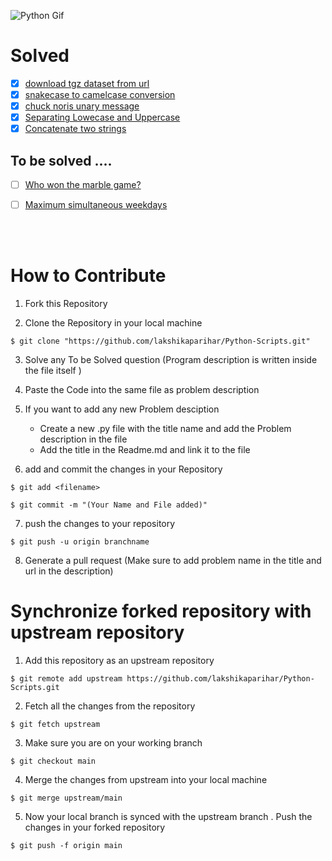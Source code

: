 ![Python Gif](https://media.giphy.com/media/coxQHKASG60HrHtvkt/giphy.gif?cid=ecf05e47ijkcpnadfgcotlidmlq8gjpt2617awzmdn6qspm6&rid=giphy.gif&ct=g)

# Solved

- [x] [download tgz dataset from url](https://github.com/lakshikaparihar/Python-Scripts/blob/7a87ef557a0fa44def4f8479752bb604de578fcb/url-dataset-tgz-download.py)
- [x] [snakecase to camelcase conversion](https://github.com/lakshikaparihar/Python-Scripts/blob/7a87ef557a0fa44def4f8479752bb604de578fcb/snakecase_to_camelcase.py)
- [x] [chuck noris unary message](https://github.com/lakshikaparihar/Python-Scripts/blob/d2cb4a5dfccd69df5f5aeda9d6391c0197173f8b/chuck_noris_unary_message.py) 
- [x] [Separating Lowecase and Uppercase](https://github.com/lakshikaparihar/Python-Scripts/blob/db3f9eea03ea27bda4079bf3a25c5d3b7a1c0dff/separate_lower_uppercase.py)
- [x] [Concatenate two strings](https://github.com/lakshikaparihar/Python-Scripts/blob/0e1c771e65e887de624ec25db4df38868a839cc8/concatenate_two_strings.py) 

## To be solved ....

- [ ] [Who won the marble game?](https://github.com/lakshikaparihar/Python-Scripts/blob/74c3556080683dd19552f07baccfa64632ef6063/Marble_game.py)
- [ ] [Maximum simultaneous weekdays](https://github.com/lakshikaparihar/Python-Scripts/blob/9ed6438d0d595b50ab7c00942b1c1a7cedfb3a12/maximum_weekdays.py)



<br>
<br>

# How to Contribute 

 1. Fork this Repository
 
 2. Clone the Repository in your local machine
```
$ git clone "https://github.com/lakshikaparihar/Python-Scripts.git"
```

 3. Solve any To be Solved question (Program description is written inside the file itself )
 
 4. Paste the Code into the same file as problem description

 5. If you want to add any new Problem desciption
       * Create a new .py file with the title name and add the Problem description in the file 
       * Add the title in the Readme.md and link it to the file

 6. add and commit the changes in your Repository
 ```
 $ git add <filename>
 ```
 ```
 $ git commit -m "(Your Name and File added)"
```

 7. push the changes to your repository
 ```
 $ git push -u origin branchname
 ```

 8. Generate a pull request (Make sure to add problem name in the title and url in the description)
 

# Synchronize forked repository with upstream repository

 1. Add this repository as an upstream repository
 ```
 $ git remote add upstream https://github.com/lakshikaparihar/Python-Scripts.git
 ```
 2. Fetch all the changes from the repository
 ```
 $ git fetch upstream
 ```
 3. Make sure you are on your working branch
 
 ```
 $ git checkout main
 ```
 4.  Merge the changes from upstream into your local machine
 
```
$ git merge upstream/main
```
 5. Now your local branch is synced with the upstream branch . Push the changes in your forked repository
 ```
 $ git push -f origin main
 ```
